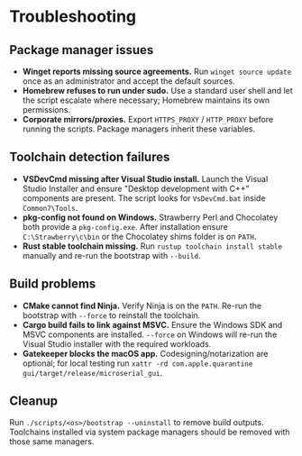 # Troubleshooting

## Package manager issues

* **Winget reports missing source agreements.** Run `winget source update` once as an administrator and accept the default sources.
* **Homebrew refuses to run under sudo.** Use a standard user shell and let the script escalate where necessary; Homebrew maintains its own permissions.
* **Corporate mirrors/proxies.** Export `HTTPS_PROXY` / `HTTP_PROXY` before running the scripts. Package managers inherit these variables.

## Toolchain detection failures

* **VSDevCmd missing after Visual Studio install.** Launch the Visual Studio Installer and ensure "Desktop development with C++" components are present. The script looks for `VsDevCmd.bat` inside `Common7\Tools`.
* **pkg-config not found on Windows.** Strawberry Perl and Chocolatey both provide a `pkg-config.exe`. After installation ensure `C:\Strawberry\c\bin` or the Chocolatey shims folder is on `PATH`.
* **Rust stable toolchain missing.** Run `rustup toolchain install stable` manually and re-run the bootstrap with `--build`.

## Build problems

* **CMake cannot find Ninja.** Verify Ninja is on the `PATH`. Re-run the bootstrap with `--force` to reinstall the toolchain.
* **Cargo build fails to link against MSVC.** Ensure the Windows SDK and MSVC components are installed. `--force` on Windows will re-run the Visual Studio installer with the required workloads.
* **Gatekeeper blocks the macOS app.** Codesigning/notarization are optional; for local testing run `xattr -rd com.apple.quarantine gui/target/release/microserial_gui`.

## Cleanup

Run `./scripts/<os>/bootstrap --uninstall` to remove build outputs. Toolchains installed via system package managers should be removed with those same managers.
